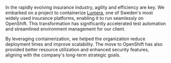 In the rapidly evolving insurance industry, agility and efficiency are key. We embarked on a project to containerize [Lumera](https://lumera.com/en/), one of Sweden's most widely used insurance platforms, enabling it to run seamlessly on OpenShift. This transformation has significantly accelerated test automation and streamlined environment management for our client.

By leveraging containerization, we helped the organization reduce deployment times and improve scalability. The move to OpenShift has also provided better resource utilization and enhanced security features, aligning with the company's long-term strategic goals.
